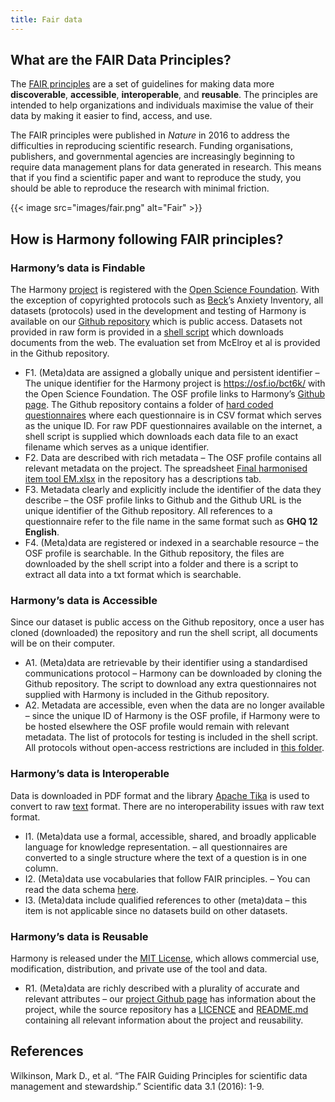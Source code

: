 ```yaml
---
title: Fair data
---
```


## What are the FAIR Data Principles?

The [FAIR principles](https://www.go-fair.org/fair-principles/) are a set of guidelines for making data more **discoverable**, **accessible**, **interoperable**, and **reusable**. The principles are intended to help organizations and individuals maximise the value of their data by making it easier to find, access, and use.

The FAIR principles were published in *Nature* in 2016 to address the difficulties in reproducing scientific research. Funding organisations, publishers, and governmental agencies are increasingly beginning to require data management plans for data generated in research. This means that if you find a scientific paper and want to reproduce the study, you should be able to reproduce the research with minimal friction.

{{< image src="images/fair.png" alt="Fair" >}}

## How is Harmony following FAIR principles?

### Harmony’s data is Findable

The Harmony [project](https://fastdatascience.com/starting-a-data-science-project) is registered with the [Open Science Foundation](https://osf.io/bct6k/). With the exception of copyrighted protocols such as [Beck](/harmonisation-validation/beck-depression-inventory-ii-bdi-ii)’s Anxiety Inventory, all datasets (protocols) used in the development and testing of Harmony is available on our [Github repository](https://github.com/harmonydata/harmony) which is public access. Datasets not provided in raw form is provided in a [shell script](https://github.com/harmonydata/harmony_original/blob/main/data/raw_pdf/download_raw_pdfs.sh) which downloads documents from the web. The evaluation set from McElroy et al is provided in the Github repository.

- F1. (Meta)data are assigned a globally unique and persistent identifier – The unique identifier for the Harmony project is https://osf.io/bct6k/ with the Open Science Foundation. The OSF profile links to Harmony’s [Github page](https://github.com/harmonydata). The Github repository contains a folder of [hard coded questionnaires](https://github.com/harmonydata/harmony_original/tree/main/front_end/hard_coded_questionnaires) where each questionnaire is in CSV format which serves as the unique ID. For raw PDF questionnaires available on the internet, a shell script is supplied which downloads each data file to an exact filename which serves as a unique identifier.
- F2. Data are described with rich metadata – The OSF profile contains all relevant metadata on the project. The spreadsheet [Final harmonised item tool EM.xlsx](https://github.com/harmonydata/harmony_original/blob/main/data/Final%20harmonised%20item%20tool%20EM.xlsx) in the repository has a descriptions tab.
- F3. Metadata clearly and explicitly include the identifier of the data they describe – the OSF profile links to Github and the Github URL is the unique identifier of the Github repository. All references to a questionnaire refer to the file name in the same format such as **GHQ 12 English**.
- F4. (Meta)data are registered or indexed in a searchable resource – the OSF profile is searchable. In the Github repository, the files are downloaded by the shell script into a folder and there is a script to extract all data into a txt format which is searchable.

### Harmony’s data is Accessible

Since our dataset is public access on the Github repository, once a user has cloned (downloaded) the repository and run the shell script, all documents will be on their computer.

- A1. (Meta)data are retrievable by their identifier using a standardised communications protocol – Harmony can be downloaded by cloning the Github repository. The script to download any extra questionnaires not supplied with Harmony is included in the Github repository.
- A2. Metadata are accessible, even when the data are no longer available – since the unique ID of Harmony is the OSF profile, if Harmony were to be hosted elsewhere the OSF profile would remain with relevant metadata. The list of protocols for testing is included in the shell script. All protocols without open-access restrictions are included in [this folder](https://github.com/harmonydata/harmony_original/tree/main/front_end/hard_coded_questionnaires).

### Harmony’s data is Interoperable

Data is downloaded in PDF format and the library [Apache Tika](https://tika.apache.org/) is used to convert to raw [text](https://harmonydata.ac.uk/semantic-text-matching-with-deep-learning-transformer-models) format. There are no interoperability issues with raw text format.

- I1. (Meta)data use a formal, accessible, shared, and broadly applicable language for knowledge representation. – all questionnaires are converted to a single structure where the text of a question is in one column.
- I2. (Meta)data use vocabularies that follow FAIR principles. – You can read the data schema [here](https://github.com/harmonydata/harmony/blob/main/README.md#data-schema).
- I3. (Meta)data include qualified references to other (meta)data – this item is not applicable since no datasets build on other datasets.

### Harmony’s data is Reusable

Harmony is released under the [MIT License](https://github.com/harmonydata/harmony/blob/main/LICENSE), which allows commercial use, modification, distribution, and private use of the tool and data.

- R1. (Meta)data are richly described with a plurality of accurate and relevant attributes – our [project Github page](https://github.com/harmonydata) has information about the project, while the source repository has a [LICENCE](https://github.com/harmonydata/harmony/blob/main/LICENSE) and [README.md](https://github.com/harmonydata/harmony/blob/main/README.md) containing all relevant information about the project and reusability.

## References

Wilkinson, Mark D., et al. “The FAIR Guiding Principles for scientific data management and stewardship.” Scientific data 3.1 (2016): 1-9.
